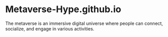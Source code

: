 # Metaverse-Hype.github.io
The metaverse is an immersive digital universe where people can connect, socialize, and engage in various activities.
